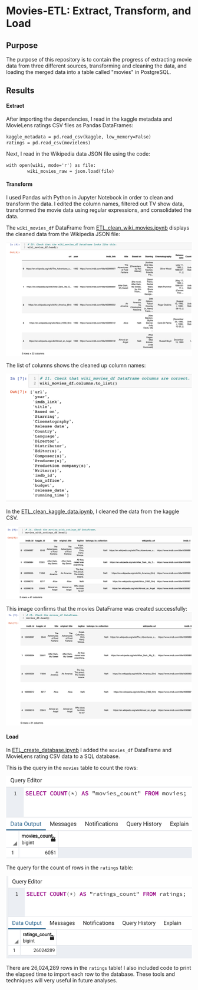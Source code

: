 # Movies-ETL: Extract, Transform, and Load

## Purpose
The purpose of this repository is to contain the progress of extracting movie data from three different sources, transforming and cleaning the data, and loading the merged data into a table called "movies" in PostgreSQL. 

## Results

#### Extract
After importing the dependencies, I read in the kaggle metadata and MovieLens ratings CSV files as Pandas DataFrames:

    kaggle_metadata = pd.read_csv(kaggle, low_memory=False)
    ratings = pd.read_csv(movielens)

Next, I read in the Wikipedia data JSON file using the code:

    with open(wiki, mode='r') as file:
            wiki_movies_raw = json.load(file)

#### Transform
I used Pandas with Python in Jupyter Notebook in order to clean and transform the data. I edited the column names, filtered out TV show data, transformed the movie data using regular expressions, and consolidated the data.

The `wiki_movies_df` DataFrame from [ETL_clean_wiki_movies.ipynb](https://github.com/stephperillo/Movies-ETL/blob/main/ETL_clean_wiki_movies.ipynb) displays the cleaned data from the Wikipedia JSON file:

![wiki_movies_df.head.png](https://github.com/stephperillo/Movies-ETL/blob/main/Resources/wiki_movies_df.head.png)

The list of columns shows the cleaned up column names:

![wiki_movies_df.columns](https://github.com/stephperillo/Movies-ETL/blob/main/Resources/wiki_movies_df.columns.png)

In the [ETL_clean_kaggle_data.ipynb](https://github.com/stephperillo/Movies-ETL/blob/main/ETL_clean_kaggle_data.ipynb), I cleaned the data from the kaggle CSV. 

![movies_with_ratings_df.png](https://github.com/stephperillo/Movies-ETL/blob/main/Resources/movies_with_ratings_df.head.png)

This image confirms that the movies DataFrame was created successfully:
![movies_df.head.png](https://github.com/stephperillo/Movies-ETL/blob/main/Resources/movies_df.head.png)

#### Load

In [ETL_create_database.ipynb](https://github.com/stephperillo/Movies-ETL/blob/main/ETL_create_database.ipynb) I added the `movies_df` DataFrame and MovieLens rating CSV data to a SQL database. 

This is the query in the `movies` table to count the rows:

![movies_query.png](https://github.com/stephperillo/Movies-ETL/blob/main/Resources/movies_query.png)

The query for the count of rows in the `ratings` table:

![ratings_query.png](https://github.com/stephperillo/Movies-ETL/blob/main/Resources/ratings_query.png)

There are 26,024,289 rows in the `ratings` table! I also included code to print the elapsed time to import each row to the database. These tools and techniques will very useful in future analyses.
